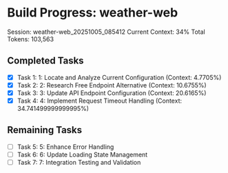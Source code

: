 # Build Progress: weather-web
Session: weather-web_20251005_085412
Current Context: 34%
Total Tokens: 103,563

## Completed Tasks
- [x] Task 1: 1: Locate and Analyze Current Configuration (Context: 4.7705%)
- [x] Task 2: 2: Research Free Endpoint Alternative (Context: 10.6755%)
- [x] Task 3: 3: Update API Endpoint Configuration (Context: 20.6165%)
- [x] Task 4: 4: Implement Request Timeout Handling (Context: 34.741499999999995%)

## Remaining Tasks
- [ ] Task 5: 5: Enhance Error Handling
- [ ] Task 6: 6: Update Loading State Management
- [ ] Task 7: 7: Integration Testing and Validation
